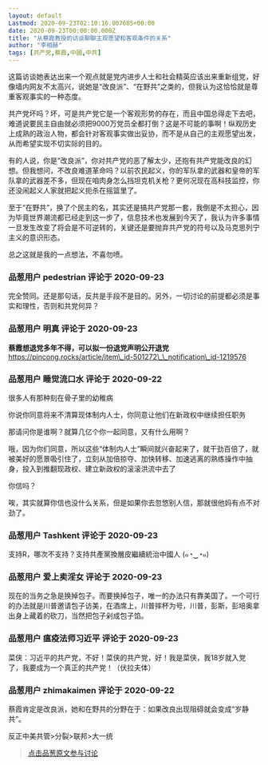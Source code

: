 ```yaml
---
layout: default
Lastmod: 2020-09-23T02:10:16.007685+00:00
date: 2020-09-23T00:00:00.000Z
title: "从蔡霞教授的访谈聊聊主观愿望和客观条件的关系"
author: "李相赫"
tags: [共产党,蔡霞,中國,中共]
---
```


这篇访谈她表达出来一个观点就是党内进步人士和社会精英应该出来重新组党，好像墙内网友不太高兴，说她是“改良派”、“在野共”之类的，但我认为这恰恰就是尊重客观事实的一种态度。  
  
共产党坏吗？坏，可是共产党它是一个客观形势的存在，而且中国总得走下去吧，难道说要民主自由就必须把9000万党员全都打倒？这是不可能的事啊！纵观历史上成熟的政治人物，都会针对客观事实做出妥协，而不是从自己的主观愿望出发，从而希望实现不切实际的目的。  
  
有的人说，你是“改良派”，你对共产党的恶了解太少，还抱有共产党能改良的幻想。但我想问，不改良难道革命吗？以前农民起义，你的军队拿的武器和皇帝的军队拿的武器差不多，但现在咱肉身怎么挡坦克机关枪？更何况现在高科技监控，你还没闹起义人家就把起义扼杀在摇篮里了。  
  
至于“在野共”，换了个民主的名，其实还是搞共产党那一套，我倒是不太担心，因为毕竟世界潮流都已经走到这一步了，信息技术也发展到今天了，我认为许多事情一旦发生改变了将会是不可逆转的，关键还是要抛弃共产党的符号以及马克思列宁主义的意识形态。  
  
总之这就是我的一点想法，不喜勿喷。

            
### 品葱用户 **pedestrian** 评论于 2020-09-23
        
完全赞同。还是那句话，反共是手段不是目的。另外，一切讨论的前提都必须是事实和理性，否则和共党何异？
        


            
### 品葱用户 **明真** 评论于 2020-09-23
        
**蔡霞想退党多年不得，可以拟一份退党声明公开退党**  
https://pincong.rocks/article/item\_id-501272\_\_notification\_id-1219576
        


            
### 品葱用户 **睡觉流口水** 评论于 2020-09-22
        
很多人有那种刻在骨子里的幼稚病  
  
你说你同意将来不清算现体制内人士，你同意让他们在新政权中继续担任职务  
  
那请问你是谁啊？就算几亿个你一起同意，又有什么用啊？  
  
哦，因为你们同意，所以这些“体制内人士”瞬间就兴奋起来了，就干劲百倍了，就被美好的愿景吸引住了，立刻从加倍掠夺、加快转移、加速逃离的熟练操作中抽身，投入到推翻现政权、建立新政权的滚滚洪流中去了  
  
你信吗？  
  
唉，其实就算你信也没什么关系，但是如果你去忽悠别人信，那就很他妈有点不对劲了。
        


            
### 品葱用户 **Tashkent** 评论于 2020-09-23
        
支持R，哪次不支持？支持共產黨換層皮繼續統治中國人 (๑◔‿◔๑)
        


            
### 品葱用户 **爱上卖淫女** 评论于 2020-09-23
        
现在的当务之急是换掉包子。而要换掉包子，唯一的办法只有靠美国了。一个可行的办法就是川普邀请包子访美，在酒席上，川普摔杯为号，川普，彭斯，彭培奥拿出身上藏着的砍刀，当然把包子剁成包子馅。
        


            
### 品葱用户 **瘟疫法师习近平** 评论于 2020-09-23
        
菜侠：习近平的共产党，不好！菜侠的共产党，好！我是菜侠，我18岁就入党了，我要成为一个真正的共产党！（伏拉夫体）
        


            
### 品葱用户 **zhimakaimen** 评论于 2020-09-22
        
蔡霞肯定是改良派，她和在野共的分野在于：如果改良出现阻碍就会变成“岁静共”。  
  
  
反正中美共管>分裂>联邦>大一统
        






> [点击品葱原文参与讨论](https://pincong.rocks/article/24346)

